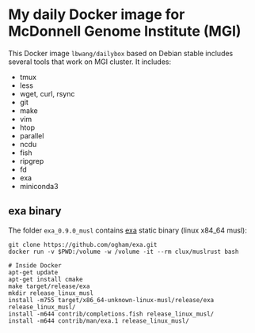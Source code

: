 # My daily Docker image for McDonnell Genome Institute (MGI)
This Docker image `lbwang/dailybox` based on Debian stable includes several tools that work on MGI cluster. It includes:

- tmux
- less
- wget, curl, rsync
- git
- make
- vim
- htop
- parallel
- ncdu
- fish
- ripgrep
- fd
- exa
- miniconda3


## exa binary
The folder `exa_0.9.0_musl` contains [exa] static binary (linux x84_64 musl):

    git clone https://github.com/ogham/exa.git
    docker run -v $PWD:/volume -w /volume -it --rm clux/muslrust bash

    # Inside Docker
    apt-get update
    apt-get install cmake
    make target/release/exa
    mkdir release_linux_musl
    install -m755 target/x86_64-unknown-linux-musl/release/exa release_linux_musl/
    install -m644 contrib/completions.fish release_linux_musl/
    install -m644 contrib/man/exa.1 release_linux_musl/

[exa]: https://github.com/ogham/exa
